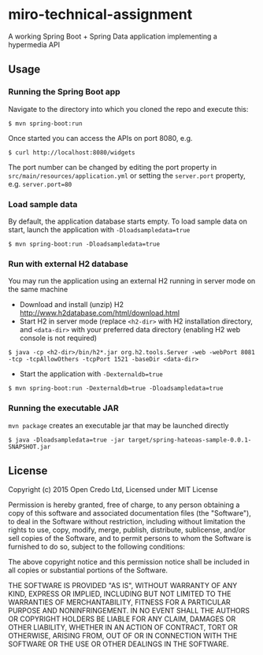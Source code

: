 # miro-technical-assignment

A working Spring Boot + Spring Data application implementing a hypermedia API 
    
## Usage
### Running the Spring Boot app
Navigate to the directory into which you cloned the repo and execute this:
```
$ mvn spring-boot:run
```
  
Once started you can access the APIs on port 8080, e.g.
```
$ curl http://localhost:8080/widgets
``` 
  
The port number can be changed by editing the port property in `src/main/resources/application.yml`  or setting the `server.port` property, e.g. `server.port=80`

  
### Load sample data

By default, the application database starts empty. 
To load sample data on start, launch the application with `-Dloadsampledata=true` 
```
$ mvn spring-boot:run -Dloadsampledata=true
```

### Run with external H2 database

You may run the application using an external H2 running in server mode on the same machine

- Download and install (unzip) H2 http://www.h2database.com/html/download.html
- Start H2 in server mode (replace `<h2-dir>` with H2 installation directory, and `<data-dir>` with your preferred data directory (enabling H2 web console is not required)
```
$ java -cp <h2-dir>/bin/h2*.jar org.h2.tools.Server -web -webPort 8081 -tcp -tcpAllowOthers -tcpPort 1521 -baseDir <data-dir>
```
- Start the application with `-Dexternaldb=true`
```
$ mvn spring-boot:run -Dexternaldb=true -Dloadsampledata=true
```

### Running the executable JAR

`mvn package` creates an executable jar that may be launched directly

```
$ java -Dloadsampledata=true -jar target/spring-hateoas-sample-0.0.1-SNAPSHOT.jar
```


## License

Copyright (c) 2015 Open Credo Ltd, Licensed under MIT License 

Permission is hereby granted, free of charge, to any person obtaining a copy
of this software and associated documentation files (the "Software"), to deal
in the Software without restriction, including without limitation the rights
to use, copy, modify, merge, publish, distribute, sublicense, and/or sell
copies of the Software, and to permit persons to whom the Software is
furnished to do so, subject to the following conditions:

The above copyright notice and this permission notice shall be included in
all copies or substantial portions of the Software.

THE SOFTWARE IS PROVIDED "AS IS", WITHOUT WARRANTY OF ANY KIND, EXPRESS OR
IMPLIED, INCLUDING BUT NOT LIMITED TO THE WARRANTIES OF MERCHANTABILITY,
FITNESS FOR A PARTICULAR PURPOSE AND NONINFRINGEMENT. IN NO EVENT SHALL THE
AUTHORS OR COPYRIGHT HOLDERS BE LIABLE FOR ANY CLAIM, DAMAGES OR OTHER
LIABILITY, WHETHER IN AN ACTION OF CONTRACT, TORT OR OTHERWISE, ARISING FROM,
OUT OF OR IN CONNECTION WITH THE SOFTWARE OR THE USE OR OTHER DEALINGS IN
THE SOFTWARE.
